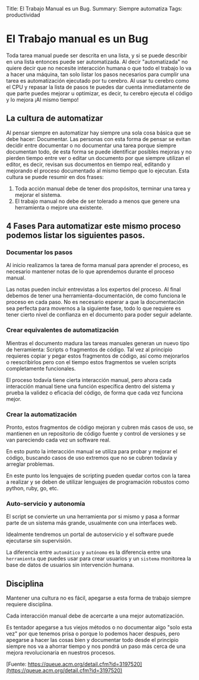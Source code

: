 Title: El Trabajo Manual es un Bug.
Summary: Siempre automatiza
Tags: productividad

# El Trabajo manual es un Bug

Toda tarea manual puede ser descrita en una lista, y si se puede describir en una lista entonces puede ser automatizada. Al decir "automatizada" no quiere decir que no necesite interacción humana o que todo el trabajo lo va a hacer una máquina, tan solo listar los pasos necesarios para cumplir una tarea es automatización ejecutado por tu cerebro. Al usar tu cerebro como el CPU
y repasar la lista de pasos te puedes dar cuenta inmediatamente de que parte puedes mejorar u optimizar, es decir, tu cerebro ejecuta el código y lo mejora ¡Al mismo tiempo!

## La cultura de automatizar

Al pensar siempre en automatizar hay siempre una sola cosa básica que se debe hacer: Documentar. Las personas con esta forma de pensar se evitan decidir entre documentar o no documentar una tarea porque siempre documentan todo, de esta forma se puede identificar posibles mejoras y no pierden tiempo entre ver o editar un documento por que siempre utilizan el editor, es decir, revisan sus documentos en tiempo real, editando y mejorando el proceso documentado al mismo tiempo que lo ejecutan. Esta cultura se puede resumir en dos frases:
1.   Toda acción manual debe de tener dos propósitos, terminar una tarea y mejorar el sistema.
1.   El trabajo manual no debe de ser tolerado a menos que genere una herramienta o mejore una existente.

## 4 Fases Para automatizar este mismo proceso podemos listar los siguientes pasos.

### Documentar los pasos

Al inicio realizamos la tarea de forma manual para aprender el proceso, es necesario mantener notas de lo que aprendemos durante el proceso manual.

Las notas pueden incluir entrevistas a los expertos del proceso. Al final debemos de tener una herramienta-documentación, de como funciona le proceso en cada paso. No es necesario esperar a que la documentación sea perfecta para movernos a la siguiente fase, todo lo que requiere es tener cierto nivel de confianza en el documento para poder seguir adelante.

### Crear equivalentes de automatización
Mientras el documento madura las tareas manuales generan un nuevo tipo de herramienta: Scripts
o fragmentos de código. Tal vez al principio requieres copiar y pegar estos fragmentos de código, así como mejorarlos o reescribirlos pero con el tiempo estos fragmentos se vuelen scripts completamente funcionales.

El proceso todavía tiene cierta interacción manual, pero ahora cada interacción manual tiene una función específica dentro del sistema y prueba la validez o eficacia del código, de forma que cada vez funciona mejor.

### Crear la automatización

Pronto, estos fragmentos de código mejoran y cubren más casos de uso, se mantienen en un repositorio de código fuente y control de versiones y se van pareciendo cada vez un software real.

En esto punto la interacción manual se utiliza para probar y mejorar el código, buscando casos de uso extremos que no se cubren todavía y arreglar problemas.

En este punto los lenguajes de scripting pueden quedar cortos con la tarea a realizar y se deben de utilizar lenguajes de programación robustos como python, ruby, go, etc.

### Auto-servicio y autonomía

El script se convierte un una herramienta por si mismo y pasa a formar parte de un sistema más grande, usualmente con una interfaces web.

Idealmente tendremos un portal de autoservicio y el software puede ejecutarse sin supervisión.

La diferencia entre `automático` y `autónomo` es la diferencia entre una `herramienta` que puedes usar para crear usuarios y un `sistema`  monitorea la base de datos de usuarios sin
intervención humana.

## Disciplina
Mantener una cultura no es fácil, apegarse a esta forma de trabajo siempre requiere disciplina.

Cada interacción manual debe de acercarte a una mejor automatización.

Es tentador apegarse a tus viejos métodos o no documentar algo "solo esta vez" por que tenemos prisa o porque lo podemos hacer después, pero apegarse a hacer las cosas bien y documentar todo desde el principio siempre nos va a ahorrar tiempo y nos pondrá un paso más cerca de una mejora revolucionaria en nuestros procesos.

[Fuente: https://queue.acm.org/detail.cfm?id=3197520](https://queue.acm.org/detail.cfm?id=3197520)
